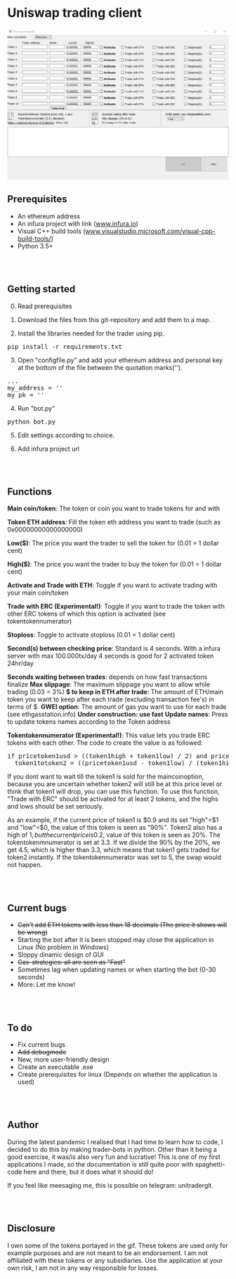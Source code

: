 # Uniswap trading client

![alt text](https://github.com/Davidkolh/Uniswap-trader-GUI/blob/main/test.gif?raw=true "GIF application")

<H2>Prerequisites</H2>

- An ethereum address
- An infura project with link (www.infura.io)
- Visual C++ build tools (www.visualstudio.microsoft.com/visual-cpp-build-tools/)
- Python 3.5+

<br> </br>
<H2>Getting started</H2>

0. Read prerequisites

1. Download the files from this git-repository and add them to a map.

2. Install the libraries needed for the trader using pip.

<pre>pip install -r requirements.txt</pre>

3. Open "configfile.py" and add your ethereum address and personal key at the bottom of the file between the quotation marks('').

<pre>...
my_address = ''
my_pk = ''</pre>


4. Run "bot.py"

<pre>python bot.py</pre>

5. Edit settings according to choice.

6. Add infura project url

<br> </br>
<H2>Functions</H2>


<b>Main coin/token</b>: The token or coin you want to trade tokens for and with

<b>Token ETH address</b>: Fill the token eth address you want to trade (such as 0x00000000000000000)

<b>Low($)</b>: The price you want the trader to sell the token for (0.01 = 1 dollar cent)

<b>High($)</b>: The price you want the trader to buy the token for (0.01 = 1 dollar cent)

<b>Activate and Trade with ETH</b>: Toggle if you want to activate trading with your main coin/token

<b>Trade with ERC (Experimental!)</b>: Toggle if you want to trade the token with other ERC tokens of which this option is activated (see tokentokennumerator)

<b>Stoploss</b>: Toggle to activate stoploss (0.01 = 1 dollar cent)


<b>Second(s) between checking price</b>: Standard is 4 seconds. With a infura server with max 100.000tx/day 4 seconds is good for 2 activated token 24hr/day


<b>Seconds waiting between trades</b>: depends on how fast transactions finalize
<b>Max slippage</b>: The maximum slippage you want to allow while trading (0.03 = 3%)
<b>$ to keep in ETH after trade</b>: The amount of ETH/main token you want to keep after each trade (excluding transaction fee's) in terms of $.
<b>GWEI option</b>: The amount of gas you want to use for each trade (see ethgasstation.info) <b>Under construction: use fast</b>
<b>Update names</b>: Press to update tokens names according to the Token address


<b>Tokentokennumerator (Experimental!)</b>: This value lets you trade ERC tokens with each other. The code to create the value is as followed:

<pre>if pricetoken1usd > ((token1high + token1low) / 2) and pricetoken2usd < ((token2high + token2low) / 2):
  token1totoken2 = ((pricetoken1usd - token1low) / (token1high - token1low)) / ((pricetoken2usd - token2low) / (token2high - token2low))</pre>
  
  If you dont want to wait till the token1 is sold for the maincoinoption, because you are uncertain whether token2 will still be at this price level or think that token1 will     drop, you can use this function. To use this function, "Trade with ERC" should be activated for at least 2 tokens, and the highs and lows should be set seriously.
    
  As an example, if the current price of token1 is $0.9 and its set "high"=$1 and "low"=$0, the value of this token is seen as "90%". Token2 also has a high of $1, but the         current price is 0.2$, value of this token is seen as 20%. The tokentokenmnumerator is set at 3.3. If we divide the 90% by the 20%, we get 4.5, which is higher than 3.3, which   means that token1 gets traded for token2 instantly. If the tokentokennumerator was set to 5, the swap would not happen.

<br> </br>
<H2>Current bugs</h2>

- <del>Can't add ETH tokens with less than 18 decimals (The price it shows will be wrong)</del>
- Starting the bot after it is been stopped may close the application in Linux (No problem in Windows)
- Sloppy dinamic design of GUI
- <del>Gas-strategies: all are seen as "Fast"</del>
- Sometimes lag when updating names or when starting the bot (0-30 seconds)
- More: Let me know!

<br> </br>
<H2>To do</H2>

- Fix current bugs
- <del>Add debugmode</del>
- New, more user-friendly design
- Create an executable .exe
- Create prerequisites for linux
(Depends on whether the application is used)

<br> </br>
<H2>Author</H2>
During the latest pandemic I realised that I had time to learn how to code, I decided to do this by making trader-bots in python. Other than it being a good exercise, it was/is also very fun and lucrative! This is one of my first applications I made, so the documentation is still quite poor with spaghetti-code here and there, but it does what it should do!

If you feel like meesaging me, this is possible on telegram: unitradergit.


<br> </br>
<H2>Disclosure</H2>
I own some of the tokens portayed in the gif. These tokens are used only for example purposes and are not meant to be an endorsement. I am not affiliated with these tokens or any subsidiaries. Use the application at your own risk, I am not in any way responsible for losses.

  
